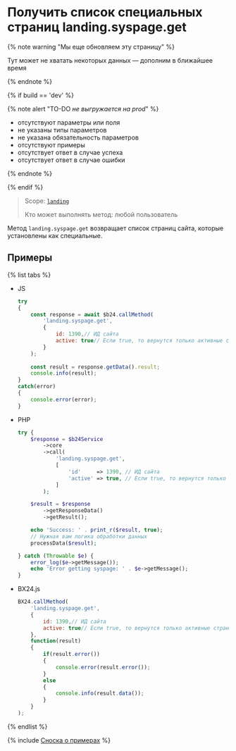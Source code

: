 # Получить список специальных страниц landing.syspage.get

{% note warning "Мы еще обновляем эту страницу" %}

Тут может не хватать некоторых данных — дополним в ближайшее время

{% endnote %}

{% if build == 'dev' %}

{% note alert "TO-DO _не выгружается на prod_" %}

- отсутствуют параметры или поля
- не указаны типы параметров
- не указана обязательность параметров
- отсутствуют примеры
- отсутствует ответ в случае успеха
- отсутствует ответ в случае ошибки

{% endnote %}

{% endif %}

> Scope: [`landing`](../../../scopes/permissions.md)
>
> Кто может выполнять метод: любой пользователь

Метод `landing.syspage.get` возвращает список страниц сайта, которые установлены как специальные.

## Примеры

{% list tabs %}

- JS


    ```js
    try
    {
    	const response = await $b24.callMethod(
    		'landing.syspage.get',
    		{
    			id: 1390,// ИД сайта
    			active: true// Если true, то вернутся только активные страницы сайта (по умолчанию все)
    		}
    	);
    	
    	const result = response.getData().result;
    	console.info(result);
    }
    catch(error)
    {
    	console.error(error);
    }
    ```

- PHP


    ```php
    try {
        $response = $b24Service
            ->core
            ->call(
                'landing.syspage.get',
                [
                    'id'     => 1390, // ИД сайта
                    'active' => true, // Если true, то вернутся только активные страницы сайта (по умолчанию все)
                ]
            );
    
        $result = $response
            ->getResponseData()
            ->getResult();
    
        echo 'Success: ' . print_r($result, true);
        // Нужная вам логика обработки данных
        processData($result);
    
    } catch (Throwable $e) {
        error_log($e->getMessage());
        echo 'Error getting syspage: ' . $e->getMessage();
    }
    ```

- BX24.js

    ```js
    BX24.callMethod(
        'landing.syspage.get',
        {
            id: 1390,// ИД сайта
            active: true// Если true, то вернутся только активные страницы сайта (по умолчанию все)
        },
        function(result)
        {
            if(result.error())
            {
                console.error(result.error());
            }
            else
            {
                console.info(result.data());
            }
        }
    );
    ```

{% endlist %}

{% include [Сноска о примерах](../../../../_includes/examples.md) %}